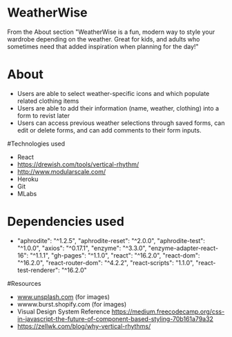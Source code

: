 # WeatherWise

From the About section
"WeatherWise is a fun, modern way to style your wardrobe depending on the weather. Great for kids, and adults who sometimes need that added inspiration when planning for the day!"

# About
* Users are able to select weather-specific icons and which populate related clothing items
* Users are able to add their information (name, weather, clothing) into a form to revist later
* Users can access previous weather selections through saved forms, can edit or delete forms, and can add comments to their form inputs.


#Technologies used
* React 
* https://drewish.com/tools/vertical-rhythm/
* http://www.modularscale.com/
* Heroku
* Git
* MLabs 

# Dependencies used
*   "aphrodite": "^1.2.5",
    "aphrodite-reset": "^2.0.0",
    "aphrodite-test": "^1.0.0",
    "axios": "^0.17.1",
    "enzyme": "^3.3.0",
    "enzyme-adapter-react-16": "^1.1.1",
    "gh-pages": "^1.1.0",
    "react": "^16.2.0",
    "react-dom": "^16.2.0",
    "react-router-dom": "^4.2.2",
    "react-scripts": "1.1.0",
    "react-test-renderer": "^16.2.0"

#Resources 
* www.unsplash.com (for images)
* wwww.burst.shopify.com  (for images)
* Visual Design System Reference               https://medium.freecodecamp.org/css-in-javascript-the-future-of-component-based-styling-70b161a79a32
* https://zellwk.com/blog/why-vertical-rhythms/



